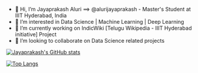 - 👋 Hi, I’m Jayaprakash Aluri ==> @alurijayaprakash - Master's Student at IIIT Hyderabad, India
- 👀 I’m interested in Data Science | Machine Learning | Deep Learning
- 🌱 I’m currently working on IndicWiki [Telugu Wikipedia - IIIT Hyderabad initiative] Project
- 💞️ I’m looking to collaborate on Data Science related projects
<!---
- 📫 you can reach me at [jayaprakashaluri.dev](https://jayaprakashaluri.dev)
--->

[![Jayaprakash's GitHub stats](https://github-readme-stats.vercel.app/api?username=alurijayaprakash&show_icons=true)](https://github.com/alurijayaprakash/github-readme-stats)

[![Top Langs](https://github-readme-stats.vercel.app/api/top-langs/?username=alurijayaprakash)](https://github.com/alurijayaprakash/github-readme-stats)



<!---
alurijayaprakash/alurijayaprakash is a ✨ special ✨ repository because its `README.md` (this file) appears on your GitHub profile.
You can click the Preview link to take a look at your changes.
--->
